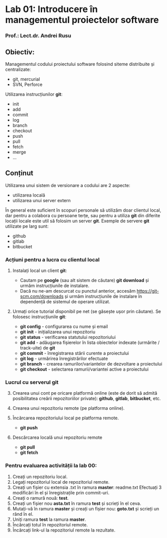 # Lab 01: Introducere în managementul proiectelor software

### Prof.: Lect.dr. Andrei Rusu

## Obiectiv:
Managementul codului proiectului software folosind siteme distribuite și centralizate:

* git, mercurial
* SVN, Perforce

Utilizarea instrucțiunilor __git__:

* init
* add
* commit
* log
* branch
* checkout
* push
* pull
* fetch
* merge
* ...

## Conținut

Utilizarea unui sistem de versionare a codului are 2 aspecte:

  - utilizarea locală
  - utilizarea unui server extern

În general este suficient în scopuri personale să utilizăm doar  clientul local, dar pentru a colabora cu persoane terțe, sau pentru a utiliza __git__ din diferite locații locale este util să folosim un server __git__. Exemple de servere __git__ utilizate pe larg sunt:
  
  * github
  * gitlab
  * bitbucket

### Acțiuni pentru a lucra cu clientul local

1. Instalați local un client __git__:
   - Cautam pe __google__ (sau alt sistem de căutare) __git download__ și urmăm instrucțiunile de instalare.
   - Dacă nu ne-am descurcat cu punctul anterior, accesăm https://git-scm.com/downloads și urmăm instrucțiunile de instalare în dependență de sistemul de operare utilizat.

2. Urmați orice tutorial disponibil pe net (se găsește ușor prin căutare). Se folosesc instrucțiunile __git__:
   - __git config__ - configurarea cu nume și email
   - __git init__ - inițializarea unui repozitoriu
   - __git status__ - verificarea statutului repozitoriului
   - __git add__ - adăugarea fișierelor în lista obiectelor indexate (urmărite / track-uite) de __git__
   - __git commit__ - înregistrarea stării curente a proiectului
   - __git log__ - urmărirea înregistrărilor efectuate
   - __git branch__ - crearea ramurilor/variantelor de dezvoltare a proiectului
   - __git checkout__ - selectarea ramurii/variantei active
a proiectului

### Lucrul cu serverul __git__

3. Crearea unui cont pe oricare platformă online (este de dorit să admită posibilitatea creării repozitoriilor private): __github__, __gitlab__, __bitbucket__, etc. 
4. Crearea unui repozitoriu remote (pe platforma online).
5. Încărcarea repozitoriului local pe platforma remote.

   - __git push__

6. Descărcarea locală unui repozitoriu remote

   - __git pull__
   - __git fetch__

### Pentru evaluarea activității la lab 00:

1. Creați un repozitoriu local.
2. Legați repozitoriul local de repozitoriul remote. 
3. Creați un fișier cu extensia .txt în ramura __master__: readme.txt Efectuați 3 modificări în el și înregistrațile prin commit-uri.
4. Creați o ramură nouă: __test__.
5. Creați un fișier nou __asta.txt__ în ramura __test__ și scrieți în el ceva.
6. Mutați-vă în ramura __master__ și creați un fișier nou: __goto.txt__ și scrieți un rând în el. 
7. Uniți ramura __test__ la ramura __master__. 
8. Încărcați totul în repozitoriul remote. 
9. Încărcați link-ul la repozitoriul remote la rezultate. 
